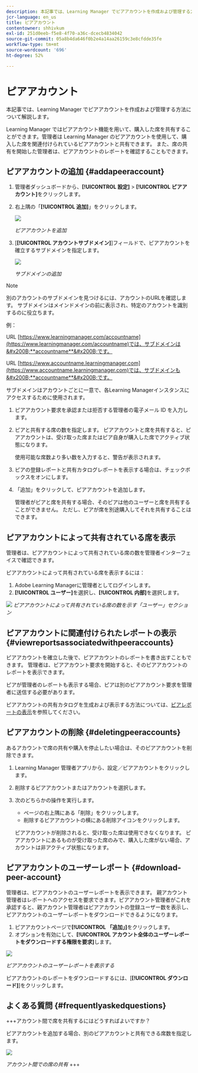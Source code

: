 ```yaml
---
description: 本記事では、Learning Manager でピアアカウントを作成および管理する方法について解説します。
jcr-language: en_us
title: ピアアカウント
contentowner: shhivkum
exl-id: 251d0eeb-f5e8-4f70-a36c-dcecb4834042
source-git-commit: 05a8b4da646f0b2e4a14aa26159c3e8cfdde35fe
workflow-type: tm+mt
source-wordcount: '696'
ht-degree: 52%

---
```


# ピアアカウント

本記事では、Learning Manager でピアアカウントを作成および管理する方法について解説します。

Learning Manager ではピアアカウント機能を用いて、購入した席を共有することができます。管理者は Learning Manager のピアアカウントを使用して、購入した席を関連付けられているピアアカウントと共有できます。 また、席の共有を開始した管理者は、ピアアカウントのレポートを確認することもできます。

## ピアアカウントの追加 {#addapeeraccount}

1. 管理者ダッシュボードから、**[!UICONTROL 設定]** > **[!UICONTROL ピアアカウント]**&#x200B;をクリックします。
1. 右上隅の「**[!UICONTROL 追加]**」をクリックします。

   ![](assets/peeraccount.png)

   *ピアアカウントを追加*

1. [**[!UICONTROL アカウントサブドメイン]**]フィールドで、ピアアカウントを確立するサブドメインを指定します。

   ![](assets/addpeer.png)

   *サブドメインの追加*

>[!NOTE]
>
>別のアカウントのサブドメインを見つけるには、アカウントのURLを確認します。 サブドメインはメインドメインの前に表示され、特定のアカウントを識別するのに役立ちます。
>
>例：
>
>URL [https://www.learningmanager.com/accountname](https://www.learningmanager.com/accountname)では、サブドメインは&#x200B;**accountname**&#x200B;です。
>
>URL [https://www.accountname.learningmanager.com](https://www.accountname.learningmanager.com)では、サブドメインも&#x200B;**accountname**&#x200B;です。
>
>サブドメインはアカウントごとに一意で、各Learning Managerインスタンスにアクセスするために使用されます。

1. ピアアカウント要求を承認または拒否する管理者の電子メール ID を入力します。
1. ピアと共有する席の数を指定します。 ピアアカウントと席を共有すると、ピアアカウントは、受け取った席またはピア自身が購入した席でアクティブ状態になります。

   使用可能な席数より多い数を入力すると、警告が表示されます。

1. ピアの登録レポートと共有カタログレポートを表示する場合は、チェックボックスをオンにします。
1. 「追加」をクリックして、ピアアカウントを追加します。

   管理者がピアと席を共有する場合、そのピアは他のユーザーと席を共有することができません。 ただし、ピアが席を別途購入してそれを共有することはできます。

## ピアアカウントによって共有されている席を表示

管理者は、ピアアカウントによって共有されている席の数を管理者インターフェイスで確認できます。

ピアアカウントによって共有されている席を表示するには：

1. Adobe Learning Managerに管理者としてログインします。
2. **[!UICONTROL ユーザー]**&#x200B;を選択し、**[!UICONTROL 内部]**&#x200B;を選択します。

![](assets/peer-account-seats.png)
_ピアアカウントによって共有されている席の数を示す「ユーザー」セクション_

## ピアアカウントに関連付けられたレポートの表示 {#viewreportsassociatedwithpeeraccounts}

ピアアカウントを確立した後で、ピアアカウントのレポートを書き出すこともできます。 管理者は、ピアアカウント要求を開始すると、そのピアアカウントのレポートを表示できます。

ピアが管理者のレポートも表示する場合、ピアは別のピアアカウント要求を管理者に送信する必要があります。

ピアアカウントの共有カタログを生成および表示する方法については、[ピアレポートの表示](reports.md#main-pars_header_894271250)を参照してください。

## ピアアカウントの削除 {#deletingpeeraccounts}

あるアカウントで席の共有や購入を停止したい場合は、そのピアアカウントを削除できます。

1. Learning Manager 管理者アプリから、設定／ピアアカウントをクリックします。
1. 削除するピアアカウントまたはアカウントを選択します。
1. 次のどちらかの操作を実行します。

   * ページの右上隅にある「削除」をクリックします。
   * 削除するピアアカウントの横にある削除アイコンをクリックします。

   ピアアカウントが削除されると、受け取った席は使用できなくなります。 ピアアカウントにあるものが受け取った席のみで、購入した席がない場合、アカウントは非アクティブ状態になります。

## ピアアカウントのユーザーレポート {#download-peer-account}

管理者は、ピアアカウントのユーザーレポートを表示できます。 親アカウント管理者はレポートへのアクセスを要求できます。ピアアカウント管理者がこれを承認すると、親アカウント管理者はピアアカウントの登録ユーザー数を表示し、ピアアカウントのユーザーレポートをダウンロードできるようになります。

1. ピアアカウントページで&#x200B;**[!UICONTROL 「追加」]**&#x200B;をクリックします。
1. オプションを有効にして、**[!UICONTROL アカウント全体のユーザーレポートをダウンロードする権限を要求]**&#x200B;します。

![](assets/image034.png)

*ピアアカウントのユーザーレポートを表示する*

ピアアカウントのレポートをダウンロードするには、[**[!UICONTROL ダウンロード]**]をクリックします。

## よくある質問 {#frequentlyaskedquestions}

+++アカウント間で席を共有するにはどうすればよいですか？

ピアアカウントを追加する場合、別のピアアカウントと共有できる席数を指定します。

![](assets/share-seats.png)

*アカウント間での席の共有*
+++
